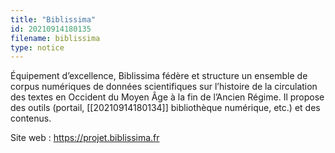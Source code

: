 ```yaml
---
title: "Biblissima"
id: 20210914180135
filename: biblissima
type: notice
---
```


Équipement d’excellence, Biblissima fédère et structure un ensemble de corpus numériques de données scientifiques sur l’histoire de la circulation des textes en Occident du Moyen Âge à la fin de l’Ancien Régime. Il propose des outils (portail, [[20210914180134]] bibliothèque numérique, etc.) et des contenus.

Site web : <https://projet.biblissima.fr>

